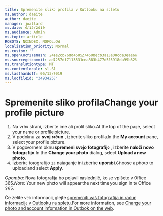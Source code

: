 ```yaml
---
title: Spremenite sliko profila v Outlooku na spletu
ms.author: daeite
author: daeite
manager: joallard
ms.date: 6/13/2019
ms.audience: Admin
ms.topic: article
ROBOTS: NOINDEX, NOFOLLOW
localization_priority: Normal
ms.custom: ''
ms.openlocfilehash: 241e2cb76dd450527460becb3a18a00cda3eae6a
ms.sourcegitcommit: ad4257df7113531cea883b477d505918da99b325
ms.translationtype: MT
ms.contentlocale: sl-SI
ms.lasthandoff: 06/13/2019
ms.locfileid: "34934255"
---
```

# <a name="change-your-profile-picture"></a><span data-ttu-id="c7ca7-102">Spremenite sliko profila</span><span class="sxs-lookup"><span data-stu-id="c7ca7-102">Change your profile picture</span></span>

1. <span data-ttu-id="c7ca7-103">Na vrhu strani, izberite ime ali profil sliko.</span><span class="sxs-lookup"><span data-stu-id="c7ca7-103">At the top of the page, select your name or profile picture.</span></span>
1. <span data-ttu-id="c7ca7-104">V podoknu za **svoj račun** , izberite sliko profila.</span><span class="sxs-lookup"><span data-stu-id="c7ca7-104">In the **My account** pane, select your profile picture.</span></span>
1. <span data-ttu-id="c7ca7-105">V pogovornem oknu **spremeni svojo fotografijo** , izberite **naloži novo fotografijo**.</span><span class="sxs-lookup"><span data-stu-id="c7ca7-105">In the **Change your photo** dialog, select **Upload a new photo**.</span></span>
1. <span data-ttu-id="c7ca7-106">Izberite fotografijo za nalaganje in izberite **uporabi**.</span><span class="sxs-lookup"><span data-stu-id="c7ca7-106">Choose a photo to upload and select **Apply**.</span></span>

<span data-ttu-id="c7ca7-107">*Opomba:* Nova fotografija bo pojavil naslednjič, ko se vpišete v Office 365.</span><span class="sxs-lookup"><span data-stu-id="c7ca7-107">*Note:* Your new photo will appear the next time you sign in to Office 365.</span></span>

<span data-ttu-id="c7ca7-108">Če želite več informacij, glejte [spremeniti vaš fotografija in račun informacije v Outlooku na spletu](https://support.office.com/article/b2dbb289-851d-4bed-93c3-3e136f5659ec).</span><span class="sxs-lookup"><span data-stu-id="c7ca7-108">For more information, see [Change your photo and account information in Outlook on the web](https://support.office.com/article/b2dbb289-851d-4bed-93c3-3e136f5659ec).</span></span>